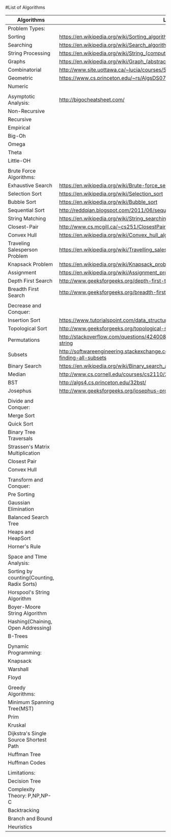 #List of Algorithms


| Algorithms                            |       Link                                                                                                 |
|--------------------------------------------|--------------------------------------------------------------------------------------------------------|
| Problem Types:                             |                                                                                                        |
| Sorting                                    | https://en.wikipedia.org/wiki/Sorting_algorithm                                                        |
| Searching                                  | https://en.wikipedia.org/wiki/Search_algorithm                                                         |
| String Processing                          | https://en.wikipedia.org/wiki/String_(computer_science)#String_processing_algorithms                   |
| Graphs                                     | https://en.wikipedia.org/wiki/Graph_(abstract_data_type)                                               |
| Combinatorial                              | http://www.site.uottawa.ca/~lucia/courses/5165-09/Introduction.pdf                                     |
| Geometric                                  | https://www.cs.princeton.edu/~rs/AlgsDS07/16Geometric.pdf                                              |
| Numeric                                    |                                                                                                        |
|                                            |                                                                                                        |
| Asymptotic Analysis:                       | http://bigocheatsheet.com/                                                                             |
| Non-Recursive                              |                                                                                                        |
| Recursive                                  |                                                                                                        |
| Empirical                                  |                                                                                                        |
| Big-Oh                                     |                                                                                                        |
| Omega                                      |                                                                                                        |
| Theta                                      |                                                                                                        |
| Little-OH                                  |                                                                                                        |
|                                            |                                                                                                        |
| Brute Force Algorithms:                    |                                                                                                        |
| Exhaustive Search                          | https://en.wikipedia.org/wiki/Brute-force_search                                                       |
| Selection Sort                             | https://en.wikipedia.org/wiki/Selection_sort                                                           |
| Bubble Sort                                | https://en.wikipedia.org/wiki/Bubble_sort                                                              |
| Sequential Sort                            | http://reddqian.blogspot.com/2011/06/sequential-sort-algorithms-for-rookies.html                       |
| String Matching                            | https://en.wikipedia.org/wiki/String_searching_algorithm                                               |
| Closest-Pair                               | http://www.cs.mcgill.ca/~cs251/ClosestPair/ClosestPairDQ.html                                          |
| Convex Hull                                | https://en.wikipedia.org/wiki/Convex_hull_algorithms                                                   |
| Traveling Salesperson Problem              | https://en.wikipedia.org/wiki/Travelling_salesman_problem                                              |
| Knapsack Problem                           | https://en.wikipedia.org/wiki/Knapsack_problem                                                         |
| Assignment                                 | https://en.wikipedia.org/wiki/Assignment_problem                                                       |
| Depth First Search                         | http://www.geeksforgeeks.org/depth-first-traversal-for-a-graph/                                        |
| Breadth First Search                       | http://www.geeksforgeeks.org/breadth-first-traversal-for-a-graph/                                      |
|                                            |                                                                                                        |
| Decrease and Conquer:                      |                                                                                                        |
| Insertion Sort                             | https://www.tutorialspoint.com/data_structures_algorithms/insertion_sort_algorithm.htm                 |
| Topological Sort                           | http://www.geeksforgeeks.org/topological-sorting/                                                      |
| Permutations                               | http://stackoverflow.com/questions/4240080/generating-all-permutations-of-a-given-string               |
| Subsets                                    | http://softwareengineering.stackexchange.com/questions/153059/faster-algorithm-for-finding-all-subsets |
| Binary Search                              | https://en.wikipedia.org/wiki/Binary_search_algorithm                                                  |
| Median                                     | http://www.cs.cornell.edu/courses/cs2110/2009su/Lectures/examples/MedianFinding.pdf                    |
| BST                                        | http://algs4.cs.princeton.edu/32bst/                                                                   |
| Josephus                                   | http://www.geeksforgeeks.org/josephus-problem-set-1-a-on-solution/                                     |
|                                            |                                                                                                        |
| Divide and Conquer:                        |                                                                                                        |
| Merge Sort                                 |                                                                                                        |
| Quick Sort                                 |                                                                                                        |
| Binary Tree Traversals                     |                                                                                                        |
| Strassen's Matrix Multiplication           |                                                                                                        |
| Closest Pair                               |                                                                                                        |
| Convex Hull                                |                                                                                                        |
|                                            |                                                                                                        |
| Transform and Conquer:                     |                                                                                                        |
| Pre Sorting                                |                                                                                                        |
| Gaussian Elimination                       |                                                                                                        |
| Balanced Search Tree                       |                                                                                                        |
| Heaps and HeapSort                         |                                                                                                        |
| Horner's Rule                              |                                                                                                        |
|                                            |                                                                                                        |
| Space and TIme Analysis:                   |                                                                                                        |
| Sorting by counting(Counting, Radix Sorts) |                                                                                                        |
| Horspool's String Algorithm                |                                                                                                        |
| Boyer-Moore String Algorithm               |                                                                                                        |
| Hashing(Chaining, Open Addressing)         |                                                                                                        |
| B-Trees                                    |                                                                                                        |
|                                            |                                                                                                        |
| Dynamic Programming:                       |                                                                                                        |
| Knapsack                                   |                                                                                                        |
| Warshall                                   |                                                                                                        |
| Floyd                                      |                                                                                                        |
|                                            |                                                                                                        |
| Greedy Algorithms:                         |                                                                                                        |
| Minimum Spanning Tree(MST)                 |                                                                                                        |
| Prim                                       |                                                                                                        |
| Kruskal                                    |                                                                                                        |
| Dijkstra's Single Source Shortest Path     |                                                                                                        |
| Huffman Tree                               |                                                                                                        |
| Huffman Codes                              |                                                                                                        |
|                                            |                                                                                                        |
| Limitations:                               |                                                                                                        |
| Decision Tree                              |                                                                                                        |
| Complexity Theory: P,NP,NP-C               |                                                                                                        |
| Backtracking                               |                                                                                                        |
| Branch and Bound                           |                                                                                                        |
| Heuristics                                 |                                                                                                    
